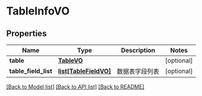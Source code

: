 # TableInfoVO

## Properties
Name | Type | Description | Notes
------------ | ------------- | ------------- | -------------
**table** | [**TableVO**](TableVO.md) |  | [optional] 
**table_field_list** | [**list[TableFieldVO]**](TableFieldVO.md) | 数据表字段列表 | [optional] 

[[Back to Model list]](../README.md#documentation-for-models) [[Back to API list]](../README.md#documentation-for-api-endpoints) [[Back to README]](../README.md)

